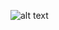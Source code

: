 ![alt text](https://github.com/tkachukvladislav/DevOps_online_Kiev_2021Q4/blob/main/m2/task2.2/1.%20Creating%20VM%20with%20Amazon%20Lightsail.jpg)
